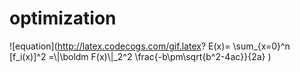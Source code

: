 # optimization  
![equation](http://latex.codecogs.com/gif.latex? E(x)= \\sum_{x=0}^n [f_i(x)]^2 =\\|\boldm F(x)\\|_2^2 \\frac{-b\\pm\\sqrt{b^2-4ac}}{2a}  )  


